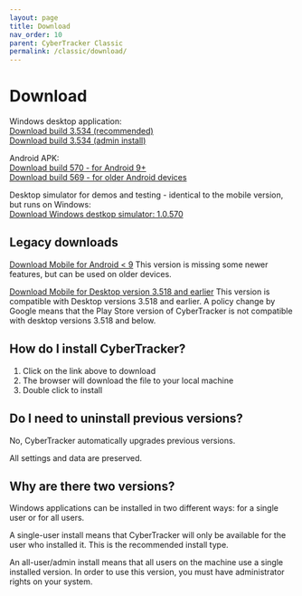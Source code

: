```yaml
---
layout: page
title: Download
nav_order: 10
parent: CyberTracker Classic
permalink: /classic/download/
---
```

# Download 

Windows desktop application:<br/>
[Download build 3.534 (recommended)](https://ctwiki.blob.core.windows.net/bin/ct3534u.msi)<br/>
[Download build 3.534 (admin install)](https://ctwiki.blob.core.windows.net/bin/ct3534.msi)<br/>

Android APK:<br/>
[Download build 570 - for Android 9+](https://ctwiki.blob.core.windows.net/bin/CT-build-570.apk)<br/>
[Download build 569 - for older Android devices](https://ctwiki.blob.core.windows.net/bin/CT-build-569-qt5.apk)

Desktop simulator for demos and testing - identical to the mobile version, but runs on Windows:<br/>
[Download Windows destkop simulator: 1.0.570](https://ctwiki.blob.core.windows.net/bin/CT-build-570-win64.zip)<br/>

## Legacy downloads
[Download Mobile for Android < 9](https://ctwiki.blob.core.windows.net/bin/CT-build-569-qt5.apk)
This version is missing some newer features, but can be used on older devices.

[Download Mobile for Desktop version 3.518 and earlier](https://ctwiki.blob.core.windows.net/bin/CT-build-389.apk)
This version is compatible with Desktop versions 3.518 and earlier. A policy change by Google means that the Play Store version of CyberTracker is not compatible with desktop versions 3.518 and below.

## How do I install CyberTracker?

1.  Click on the link above to download
2.  The browser will download the file to your local machine
3.  Double click to install

## Do I need to uninstall previous versions?

No, CyberTracker automatically upgrades previous versions.

All settings and data are preserved.

## Why are there two versions?

Windows applications can be installed in two different ways: for a
single user or for all users.

A single-user install means that CyberTracker will only be available for
the user who installed it. This is the recommended install type.

An all-user/admin install means that all users on the machine use a
single installed version. In order to use this version, you must have
administrator rights on your system.
